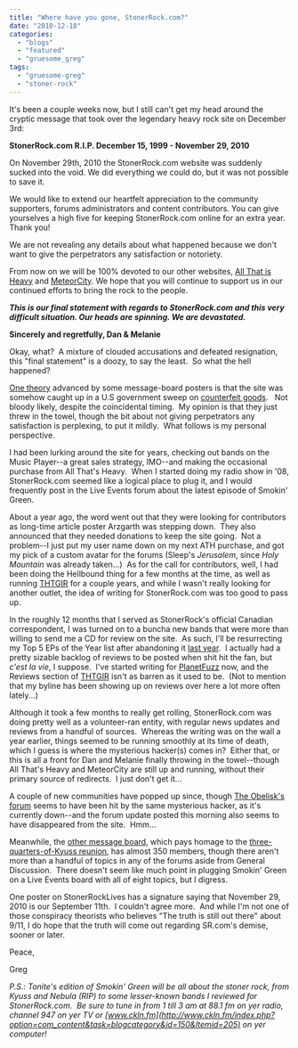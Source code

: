 ```yaml
---
title: "Where have you gone, StonerRock.com?"
date: "2010-12-18"
categories: 
  - "blogs"
  - "featured"
  - "gruesome_greg"
tags: 
  - "gruesome-greg"
  - "stoner-rock"
---
```


It's been a couple weeks now, but I still can't get my head around the cryptic message that took over the legendary heavy rock site on December 3rd:

**StonerRock.com R.I.P. December 15, 1999 - November 29, 2010**

On November 29th, 2010 the StonerRock.com website was suddenly sucked into the void. We did everything we could do, but it was not possible to save it.

We would like to extend our heartfelt appreciation to the community supporters, forums administrators and content contributors. You can give yourselves a high five for keeping StonerRock.com online for an extra year. Thank you!

We are not revealing any details about what happened because we don't want to give the perpetrators any satisfaction or notoriety.

From now on we will be 100% devoted to our other websites, [All That is Heavy](http://www.allthatisheavy.com/) and [MeteorCity](http://www.meteorcity.com/). We hope that you will continue to support us in our continued efforts to bring the rock to the people.

**_This is our final statement with regards to StonerRock.com and this very difficult situation. Our heads are spinning. We are devastated._**

**Sincerely and regretfully, Dan & Melanie**

Okay, what?  A mixture of clouded accusations and defeated resignation, this "final statement" is a doozy, to say the least.  So what the hell happened?

[One theory](http://www.hellridemusicforums.com/forum/showpost.php?p=388134&postcount=6) advanced by some message-board posters is that the site was somehow caught up in a U.S government sweep on [counterfeit goods](http://www.ice.gov/doclib/news/releases/2010/domain_names.pdf).   Not bloody likely, despite the coincidental timing.  My opinion is that they just threw in the towel, though the bit about not giving perpetrators any satisfaction is perplexing, to put it mildly.  What follows is my personal perspective.

I had been lurking around the site for years, checking out bands on the Music Player--a great sales strategy, IMO--and making the occasional purchase from All That's Heavy.  When I started doing my radio show in '08, StonerRock.com seemed like a logical place to plug it, and I would frequently post in the Live Events forum about the latest episode of Smokin' Green.

About a year ago, the word went out that they were looking for contributors as long-time article poster Arzgarth was stepping down.  They also announced that they needed donations to keep the site going.  Not a problem--I just put my user name down on my next ATH purchase, and got my pick of a custom avatar for the forums (Sleep's _Jerusalem_, since _Holy Mountain_ was already taken...)  As for the call for contributors, well, I had been doing the Hellbound thing for a few months at the time, as well as running [THTGIR](http://www.toohightogetitright.com) for a couple years, and while I wasn't really looking for another outlet, the idea of writing for StonerRock.com was too good to pass up.

In the roughly 12 months that I served as StonerRock's official Canadian correspondent, I was turned on to a buncha new bands that were more than willing to send me a CD for review on the site.  As such, I'll be resurrecting my Top 5 EPs of the Year list after abandoning it [last year](http://www.toohightogetitright.com/2009top10.html).  I actually had a pretty sizable backlog of reviews to be posted when shit hit the fan, but _c'est la vie_, I suppose.  I've started writing for [PlanetFuzz](http://planetfuzzrecords.blogspot.com/2010/12/reviews-budd-jawa.html) now, and the Reviews section of [THTGIR](http://toohightogetitright.com/reviews.html) isn't as barren as it used to be.  (Not to mention that my byline has been showing up on reviews over here a lot more often lately...)

Although it took a few months to really get rolling, StonerRock.com was doing pretty well as a volunteer-ran entity, with regular news updates and reviews from a handful of sources.  Whereas the writing was on the wall a year earlier, things seemed to be running smoothly at its time of death, which I guess is where the mysterious hacker(s) comes in?  Either that, or this is all a front for Dan and Melanie finally throwing in the towel--though All That's Heavy and MeteorCity are still up and running, without their primary source of redirects.  I just don't get it...

A couple of new communities have popped up since, though [The Obelisk's forum](http://theobelisk.net/forum/) seems to have been hit by the same mysterious hacker, as it's currently down--and the forum update posted this morning also seems to have disappeared from the site.  Hmm...

Meanwhile, the [other message board](http://stonerrocklives.com/forum/), which pays homage to the [three-quarters-of-Kyuss reunion](http://www.nme.com/news/kyuss/54253), has almost 350 members, though there aren't more than a handful of topics in any of the forums aside from General Discussion.  There doesn't seem like much point in plugging Smokin' Green on a Live Events board with all of eight topics, but I digress.

One poster on StonerRockLives has a signature saying that November 29, 2010 is our September 11th.  I couldn't agree more.  And while I'm not one of those conspiracy theorists who believes "The truth is still out there" about 9/11, I do hope that the truth will come out regarding SR.com's demise, sooner or later.

Peace,

Greg

_P.S.: Tonite's edition of Smokin' Green will be all about the stoner rock, from Kyuss and Nebula (RIP) to some lesser-known bands I reviewed for StonerRock.com.  Be sure to tune in from 1 till 3 am at 88.1 fm on yer radio, channel 947 on yer TV or [www.ckln.fm](http://www.ckln.fm/index.php?option=com_content&task=blogcategory&id=150&Itemid=205) on yer computer!_

